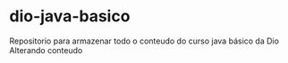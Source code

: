 # dio-java-basico
Repositorio para armazenar todo o conteudo do curso java básico da Dio
Alterando conteudo